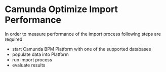 # Camunda Optimize Import Performance

In order to measure performance of the import process following steps are required 

* start Camunda BPM Platform with one of the supported databases 
* populate data into Platform 
* run import process 
* evaluate results 